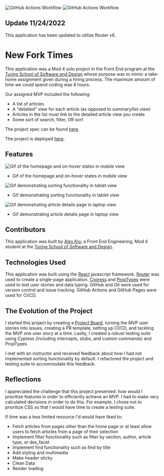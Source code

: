 ![GitHub Actions Workflow](https://github.com/alexmkio/new-fork-times-router-v6/actions/workflows/testing.js.yml/badge.svg)
![GitHub Actions Workflow](https://github.com/alexmkio/new-fork-times-router-v6/actions/workflows/deployment.js.yml/badge.svg)

## Update 11/24/2022

This application has been updated to utilize Router v6.

# New Fork Times

This application was a Mod 4 solo project in the Front End program at the [Turing School of Software and Design](https://turing.io/) whose purpose was to mimic a take-home assignment given during a hiring process. The maximum amount of time we could spend coding was 8 hours.

Our assigned MVP included the following:

- A list of articles
- A “detailed” view for each article (as opposed to summary/list view)
- Articles in the list must link to the detailed article view you create
- Some sort of search, filter, OR sort

The project spec can be found [here](https://mod4.turing.edu/projects/take_home/take_home_fe).

The project is deployed [here](https://alexmkio.github.io/new-fork-times-router-v6/).

## Features

![Gif of the homepage and on-hover states in mobile view](./src/assets/mobile.gif)

- Gif of the homepage and on-hover states in mobile view

![Gif demonstrating sorting functionality in tablet view](./src/assets/tablet.gif)

- Gif demonstrating sorting functionality in tablet view

![Gif demonstrating article details page in laptop view](./src/assets/laptop.gif)

- Gif demonstrating article details page in laptop view

## Contributors

This application was built by [Alex Kio](https://github.com/alexmkio/); a Front End Engineering, Mod 4 student at the [Turing School of Software and Design](https://turing.io/).

## Technologies Used

This application was built using the [React](https://reactjs.org/) javascript framework. [Router](https://reactrouter.com/) was used to create a single-page application. [Cypress](https://www.cypress.io/) and [PropTypes](https://reactjs.org/docs/typechecking-with-proptypes.html) were used to test user stories and data typing. GitHub and Git were used for version control and issue tracking. GitHub Actions and GitHub Pages were used for CI/CD.

## The Evolution of the Project

I started this project by creating a [Project Board](https://github.com/alexmkio/new-fork-times/projects/1), turning the MVP user stories into issues, creating a PR template, setting up CI/CD, and tackling the MVP one user story at a time. Lastly, I created a robust testing suite using Cypress (including intercepts, stubs, and custom commands) and PropTypes.

I met with an instructor and received feedback about how I had not implemented sorting functionality by default. I refactored the project and testing suite to accommodate this feedback.

## Reflections

I appreciated the challenge that this project presented: how would I prioritize features in order to efficiently achieve an MVP. I had to make very calculated decisions in order to do this. For example, I chose not to prioritize CSS so that I would have time to create a testing suite.

If time was a less limited resource I'd would have liked to:

- Fetch articles from pages other than the home page or at least allow users to fetch articles from a page of their selection
- Implement filter functionality such as filter by section, author, article type, or des_facet
- Implement find functionality such as find by title
- Add styling and multimedia
- Make header sticky
- Clean Data
- Render loading
